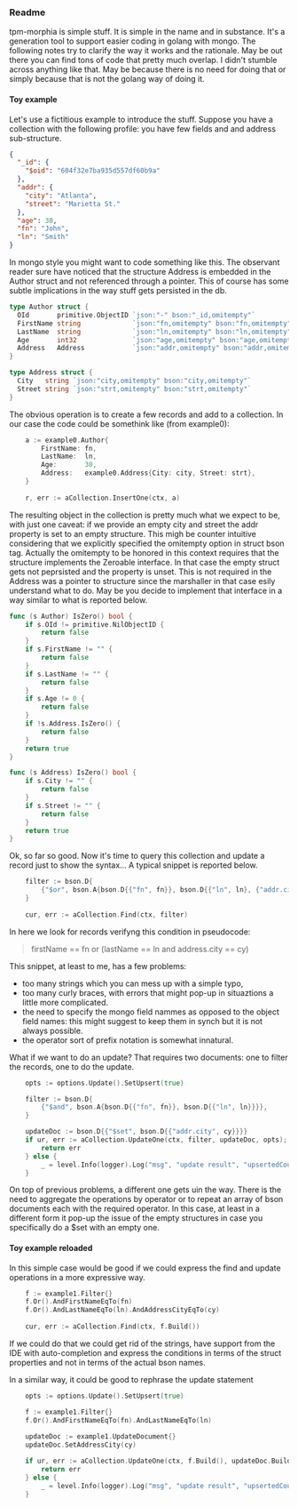 ### Readme

tpm-morphia is simple stuff. It is simple in the name and in substance. 
It's a generation tool to support easier coding in golang with mongo.
The following notes try to clarify the way it works and the rationale. May be out there you can find tons of code that pretty much overlap.
I didn't stumble across anything like that. May be because there is no need for doing that or simply because that is not the golang way of
doing it.

#### Toy example
Let's use a fictitious example to introduce the stuff.
Suppose you have a collection with the following profile: you have few fields and and address sub-structure.

```json
{
  "_id": {
    "$oid": "604f32e7ba935d557df60b9a"
  },
  "addr": {
    "city": "Atlanta",
    "street": "Marietta St."
  },
  "age": 30,
  "fn": "John",
  "ln": "Smith"
}
```

In mongo style you might want to code something like this. The observant reader sure have noticed that the structure Address is embedded
in the Author struct and not referenced through a pointer. This of course has some subtle implications in the way stuff gets persisted in the db.

```go
type Author struct {
  OId       primitive.ObjectID `json:"-" bson:"_id,omitempty"`
  FirstName string             `json:"fn,omitempty" bson:"fn,omitempty"`
  LastName  string             `json:"ln,omitempty" bson:"ln,omitempty"`
  Age       int32              `json:"age,omitempty" bson:"age,omitempty"`
  Address   Address            `json:"addr,omitempty" bson:"addr,omitempty"`
}

type Address struct {
  City   string `json:"city,omitempty" bson:"city,omitempty"`
  Street string `json:"strt,omitempty" bson:"strt,omitempty"`
}
```

The obvious operation is to create a few records and add to a collection. In our case the code could be somethink like (from example0):

```go
    a := example0.Author{
		FirstName: fn,
		LastName:  ln,
		Age:       30,
		Address:   example0.Address{City: city, Street: strt},
	}
	
	r, err := aCollection.InsertOne(ctx, a)
```

The resulting object in the collection is pretty much what we expect to be, with just one caveat: if we provide an empty city and street the 
addr property is set to an empty structure. This migh be counter intuitive considering that we explicitly specified the omitempty
option in struct bson tag. Actually the omitempty to be honored in this context requires that the structure implements the Zeroable interface.
In that case the empty struct gets not peprsisted and the property is unset. This is not required in the Address was a pointer to structure since 
the marshaller in that case esily understand what to do. May be you decide to implement that interface in a way similar to what is reported below.

```go
func (s Author) IsZero() bool {
	if s.OId != primitive.NilObjectID {
		return false
	}
	if s.FirstName != "" {
		return false
	}
	if s.LastName != "" {
		return false
	}
	if s.Age != 0 {
		return false
	}
	if !s.Address.IsZero() {
		return false
	}
	return true
}

func (s Address) IsZero() bool {
	if s.City != "" {
		return false
	}
	if s.Street != "" {
		return false
	}
	return true
}
```

Ok, so far so good. Now it's time to query this collection and update a record just to show the syntax... A typical 
snippet is reported below. 

```go
	filter := bson.D{
		{"$or", bson.A{bson.D{{"fn", fn}}, bson.D{{"ln", ln}, {"addr.city", cy}}}},
	}
	
	cur, err := aCollection.Find(ctx, filter)
```

In here we look for records verifyng this condition in pseudocode:

> firstName == fn or (lastName == ln and address.city == cy)

This snippet, at least to me, has a few problems:

- too many strings which you can mess up with a simple typo, 
- too many curly braces, with errors that might pop-up in situaztions a little more complicated.
- the need to specify the mongo field nammes as opposed to the object field names: this might suggest to keep them in synch but it is not always possible.
- the operator sort of prefix notation is somewhat innatural.

What if we want to do an update? That requires two documents: one to filter the records, one to do the update.

```go
	opts := options.Update().SetUpsert(true)

	filter := bson.D{
		{"$and", bson.A{bson.D{{"fn", fn}}, bson.D{{"ln", ln}}}},
	}

	updateDoc := bson.D{{"$set", bson.D{{"addr.city", cy}}}}
	if ur, err := aCollection.UpdateOne(ctx, filter, updateDoc, opts); err != nil {
		return err
	} else {
		_ = level.Info(logger).Log("msg", "update result", "upsertedCound", ur.UpsertedCount, "modifiedCount", ur.ModifiedCount)
	}
```

On top of previous problems, a different one gets uin the way. There is the need to aggregate the operations by operator or 
to repeat an array of bson documents each with the required operator. In this case, at least in a different form 
it pop-up the issue of the empty structures in case you specifically do a $set with an empty one. 

#### Toy example reloaded
In this simple case would be good if we could express the find and update operations in a more expressive way.

```go
	f := example1.Filter{}
	f.Or().AndFirstNameEqTo(fn)
	f.Or().AndLastNameEqTo(ln).AndAddressCityEqTo(cy)
	
	cur, err := aCollection.Find(ctx, f.Build())
```

If we could do that we could get rid of the strings, have support from the IDE with auto-completion and express the conditions in terms of the 
struct properties and not in terms of the actual bson names.

In a similar way, it could be good to rephrase the update statement

```go
	opts := options.Update().SetUpsert(true)

	f := example1.Filter{}
	f.Or().AndFirstNameEqTo(fn).AndLastNameEqTo(ln)
	
	updateDoc := example1.UpdateDocument{}
	updateDoc.SetAddressCity(cy)

	if ur, err := aCollection.UpdateOne(ctx, f.Build(), updateDoc.Build(), opts); err != nil {
		return err
	} else {
		_ = level.Info(logger).Log("msg", "update result", "upsertedCound", ur.UpsertedCount, "modifiedCount", ur.ModifiedCount)
	}
```